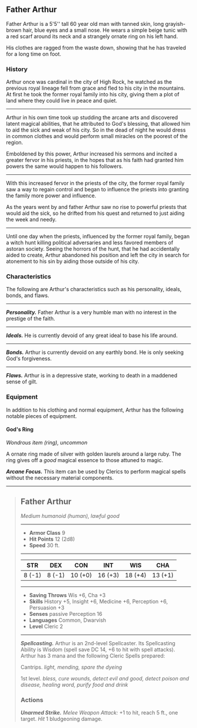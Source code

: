## Father Arthur
Father Arthur is a 5'5'' tall 60 year old man with tanned skin, long grayish-brown hair, blue eyes and a small nose. He wears a simple beige tunic with a red scarf around its neck and a strangely ornate ring on his left hand.

His clothes are ragged from the waste down, showing that he has traveled for a long time on foot. 


### History
Arthur once was cardinal in the city of High Rock, he watched as the previous royal lineage fell from grace and fled to his city in the mountains. At first he took the former royal family into his city, giving them a plot of land where they could live in peace and quiet.
___
Arthur in his own time took up studding the arcane arts and discovered latent magical abilities, that he attributed to God's blessing, that allowed him to aid the sick and weak of his city. So in the dead of night he would dress in common clothes and would perform small miracles on the poorest of the region.

Emboldened by this power, Arthur increased his sermons and incited a greater fervor in his priests, in the hopes that as his faith had granted him powers the same would happen to his followers.
___
With this increased fervor in the priests of the city, the former royal family saw a way to regain control and began to influence the priests into granting the family more power and influence.

As the years went by and father Arthur saw no rise to powerful priests that would aid the sick, so he drifted from his quest and returned to just aiding the week and needy.
___
Until one day when the priests, influenced by the former royal family, began a witch hunt killing political adversaries and less favored members of astoran society. Seeing the horrors of the hunt, that he had accidentally aided to create, Arthur abandoned his position and left the city in search for atonement to his sin by aiding those outside of his city.


### Characteristics
The following are Arthur's characteristics such as his personality, ideals, bonds, and flaws.
___
***Personality.***
Father Arthur is a very humble man with no interest in the prestige of the faith.
___
***Ideals.***
He is currently devoid of any great ideal to base his life around.
___
***Bonds.***
Arthur is currently devoid on any earthly bond. He is only seeking God's forgiveness.
___
***Flaws.***
Arthur is in a depressive state, working to death in a maddened sense of gilt.


### Equipment
In addition to his clothing and normal equipment, Arthur has the following notable pieces of equipment.

#### God's Ring
*Wondrous item (ring), uncommon*

A ornate ring made of silver with golden laurels around a large ruby. The ring gives off a *good* magical essence to those attuned to magic.

***Arcane Focus.***
This item can be used by Clerics to perform magical spells without the necessary material components.

___
> ## Father Arthur
>*Medium humanoid (human), lawful good*
> ___
> - **Armor Class** 9
> - **Hit Points** 12 (2d8)
> - **Speed** 30 ft.
>___
>|   STR   |   DEX   |   CON   |   INT   |   WIS   |   CHA   |
>|:-------:|:-------:|:-------:|:-------:|:-------:|:-------:|
>|  8 (-1) |  8 (-1) | 10 (+0) | 16 (+3) | 18 (+4) | 13 (+1) |
>___
> - **Saving Throws** Wis +6, Cha +3
> - **Skills** History +5, Insight +6, Medicine +6, Perception +6, Persuasion +3
> - **Senses** passive Perception 16
> - **Languages** Common, Dwarvish
> - **Level** Cleric 2
> ___
> ***Spellcasting.*** Arthur is an 2nd-level Spellcaster. Its Spellcasting Ability is Wisdom (spell save DC 14, +6 to hit with spell attacks). Arthur has 3 mana and the following Cleric Spells prepared:
>
> Cantrips. *light, mending, spare the dyeing*
>
> 1st level. *bless, cure wounds, detect evil and good, detect poison and disease, healing word, purify food and drink*
>
> ### Actions
> ***Unarmed Strike.*** *Melee Weapon Attack:* +1 to hit, reach 5 ft., one target. *Hit* 1 bludgeoning damage. 
>